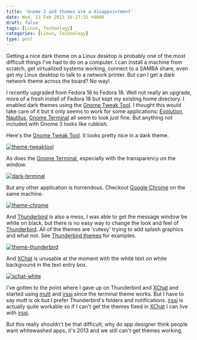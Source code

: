 ```yaml
---
title: 'Gnome 3 and themes are a disappointment'
date: Wed, 13 Feb 2013 16:17:35 +0000
draft: false
tags: [Linux, Technology]
categories: [Linux, Technology]
type: post
---
```


Getting a nice dark theme on a Linux desktop is probably one of the most difficult things I've had to do on a computer. I can install a machine from scratch, get virtualized systems working, connect to a SAMBA share, even get my Linux desktop to talk to a network printer. But can I get a dark network theme across the board? No way!

I recently upgraded from Fedora 16 to Fedora 18. Well not really an upgrade, more of a fresh install of Fedora 18 but kept my existing home directory. I enabled dark themes using the [Gnome Tweak Tool](https://live.gnome.org/GnomeTweakTool). I thought this would take care of it but it only seems to work for some applications: [Evolution](http://projects.gnome.org/evolution/), [Nautilus](https://live.gnome.org/Nautilus), [Gnome Terminal](http://help.gnome.org/users/gnome-terminal/stable/) all seem to look just fine. But anything not included with Gnome 3 looks like rubbish.

Here's the [Gnome Tweak Tool](https://live.gnome.org/GnomeTweakTool). It looks pretty nice in a dark theme.

[![theme-tweaktool](http://zeusville.files.wordpress.com/2013/02/theme-tweaktool.png?w=549)](http://zeusville.files.wordpress.com/2013/02/theme-tweaktool.png)

As does the [Gnome Terminal](http://help.gnome.org/users/gnome-terminal/stable/), especially with the transparency on the window.

[![dark-terminal](http://zeusville.files.wordpress.com/2013/02/dark-terminal.png?w=549)](http://zeusville.files.wordpress.com/2013/02/dark-terminal.png)

But any other application is horrendous. Checkout [Google Chrome](https://www.google.com/intl/en/chrome/browser/) on the same machine.

[![theme-chrome](http://zeusville.files.wordpress.com/2013/02/theme-chrome.png?w=549)](http://zeusville.files.wordpress.com/2013/02/theme-chrome.png)

And [Thunderbird](http://www.mozilla.org/en-US/thunderbird/) is also a mess, I was able to get the message window be white on black, but there is no easy way to change the look and feel of [Thunderbird](http://www.mozilla.org/en-US/thunderbird/). All of the themes are 'cutesy' trying to add splash graphics and what not. See [Thunderbird themes](https://addons.mozilla.org/en-US/thunderbird/themes/) for examples.

[![theme-thunderbird](http://zeusville.files.wordpress.com/2013/02/theme-thunderbird.png?w=549)](http://zeusville.files.wordpress.com/2013/02/theme-thunderbird.png)

And [XChat](http://xchat.org/) is unusable at the moment with the white text on white background in the text entry box.

[![xchat-white](http://zeusville.files.wordpress.com/2013/02/xchat-white.png?w=549)](http://zeusville.files.wordpress.com/2013/02/xchat-white.png)

I've gotten to the point where I gave up on Thunderbird and [XChat](http://xchat.org/) and started using [mutt](http://www.mutt.org/) and [irssi](http://www.irssi.org/) since the terminal theme works. But I have to say mutt is ok but I prefer Thunderbird's folders and notifications. [irssi](http://www.irssi.org/) is actually quite workable so if I can't get the themes fixed in [XChat](http://xchat.org/) I can live with [irssi](http://www.irssi.org/).

But this really shouldn't be that difficult, why do app designer think people want whitewashed apps, it's 2013 and we still can't get themes working.

</rant>